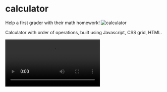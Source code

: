 # calculator

Help a first grader with their math homework!
![calculator](https://user-images.githubusercontent.com/90401001/219907565-7c525615-05d0-4b50-be06-a3cbb56e19d6.gif)

Calculator with order of operations, built using Javascript, CSS grid, HTML. 

<video src="https://user-images.githubusercontent.com/90401001/219907457-2c770f6f-1059-4a32-936a-8684a06df29f.mov" controls="controls" style="max"></video>




